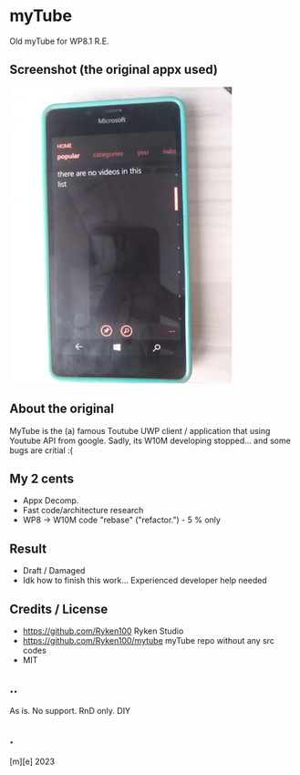 # myTube
Old myTube for WP8.1 R.E.

## Screenshot (the original appx used)
![](Images/shot01.png)

## About the original
MyTube is the (a) famous Toutube UWP client / application that using Youtube API from google. 
Sadly, its W10M developing stopped... and some bugs are critial :( 

## My 2 cents
- Appx Decomp.
- Fast code/architecture research
- WP8 -> W10M code "rebase" ("refactor.") - 5 % only  

## Result
- Draft / Damaged
- Idk how to finish this work... Experienced developer help needed

## Credits / License
- https://github.com/Ryken100 Ryken Studio 
- https://github.com/Ryken100/mytube myTube repo without any src codes
- MIT

## ..
As is. No support. RnD only. DIY

## .
[m][e] 2023

